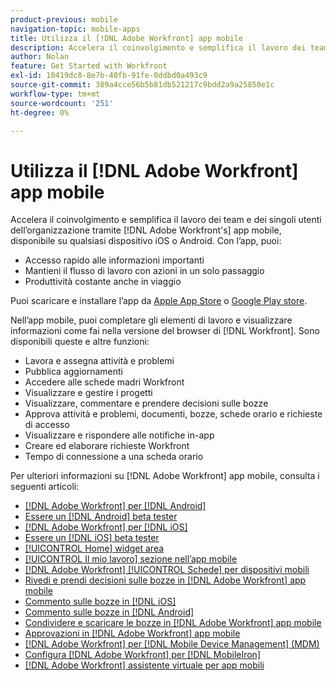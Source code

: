 ```yaml
---
product-previous: mobile
navigation-topic: mobile-apps
title: Utilizza il [!DNL Adobe Workfront] app mobile
description: Accelera il coinvolgimento e semplifica il lavoro dei team e dei singoli utenti dell’organizzazione tramite [!DNL Adobe Workfront's] app mobile, disponibile su qualsiasi dispositivo iOS o Android.
author: Nolan
feature: Get Started with Workfront
exl-id: 10419dc8-8e7b-40fb-91fe-0ddbd0a493c9
source-git-commit: 389a4cce56b5b81db521217c9bdd2a9a25850e1c
workflow-type: tm+mt
source-wordcount: '251'
ht-degree: 0%

---
```


# Utilizza il [!DNL Adobe Workfront] app mobile

Accelera il coinvolgimento e semplifica il lavoro dei team e dei singoli utenti dell’organizzazione tramite [!DNL Adobe Workfront's] app mobile, disponibile su qualsiasi dispositivo iOS o Android. Con l’app, puoi:

* Accesso rapido alle informazioni importanti
* Mantieni il flusso di lavoro con azioni in un solo passaggio
* Produttività costante anche in viaggio

Puoi scaricare e installare l’app da [Apple App Store](https://apps.apple.com/us/app/adobe-workfront/id1033282981) o [Google Play store](https://play.google.com/store/apps/details?id=com.workfront.android.aware).

Nell’app mobile, puoi completare gli elementi di lavoro e visualizzare informazioni come fai nella versione del browser di [!DNL Workfront]. Sono disponibili queste e altre funzioni:

* Lavora e assegna attività e problemi
* Pubblica aggiornamenti
* Accedere alle schede madri Workfront
* Visualizzare e gestire i progetti
* Visualizzare, commentare e prendere decisioni sulle bozze
* Approva attività e problemi, documenti, bozze, schede orario e richieste di accesso
* Visualizzare e rispondere alle notifiche in-app
* Creare ed elaborare richieste Workfront
* Tempo di connessione a una scheda orario

<!--
>[!NOTE]
>
>The [!DNL Adobe Workfront] mobile app is replacing the [!DNL Workfront Proof] app, which is no longer supported and will be removed entirely with the 23.4 release in October. [!DNL Workfront] customers should now use the [!DNL Adobe Workfront] mobile app for conducting their proof reviews and approvals.
-->

Per ulteriori informazioni su [!DNL Adobe Workfront] app mobile, consulta i seguenti articoli:

* [[!DNL Adobe Workfront] per [!DNL Android]](../../../workfront-basics/mobile-apps/using-the-workfront-mobile-app/workfront-for-android.md)
* [Essere un [!DNL Android] beta tester](../../../workfront-basics/mobile-apps/using-the-workfront-mobile-app/android-beta-tester.md)
* [[!DNL Adobe Workfront] per [!DNL iOS]](../../../workfront-basics/mobile-apps/using-the-workfront-mobile-app/workfront-for-ios.md)
* [Essere un [!DNL iOS] beta tester](../../../workfront-basics/mobile-apps/using-the-workfront-mobile-app/ios-beta-tester.md)
* [[!UICONTROL Home] widget area](../../../workfront-basics/mobile-apps/using-the-workfront-mobile-app/home-area-widgets-mobile.md)
* [[!UICONTROL Il mio lavoro] sezione nell’app mobile](../../../workfront-basics/mobile-apps/using-the-workfront-mobile-app/my-work-section-mobile.md)
* [[!DNL Adobe Workfront] [!UICONTROL Schede] per dispositivi mobili](/help/quicksilver/workfront-basics/mobile-apps/using-the-workfront-mobile-app/mobile-boards.md)
* [Rivedi e prendi decisioni sulle bozze in [!DNL Adobe Workfront] app mobile](../../../workfront-basics/mobile-apps/using-the-workfront-mobile-app/work-with-proofs-in-mobile-app.md)
* [Commento sulle bozze in [!DNL iOS]](../../../workfront-basics/mobile-apps/using-the-workfront-mobile-app/comment-on-proofs-ios.md)
* [Commento sulle bozze in [!DNL Android]](../../../workfront-basics/mobile-apps/using-the-workfront-mobile-app/comment-on-proofs-android.md)
* [Condividere e scaricare le bozze in [!DNL Adobe Workfront] app mobile](../../../workfront-basics/mobile-apps/using-the-workfront-mobile-app/share-proofs-mobile.md)
* [Approvazioni in [!DNL Adobe Workfront] app mobile](../../../workfront-basics/mobile-apps/using-the-workfront-mobile-app/approvals-in-mobile-app.md)
* [[!DNL Adobe Workfront] per [!DNL Mobile Device Management] (MDM)](../../../workfront-basics/mobile-apps/using-the-workfront-mobile-app/wf-mdm.md)
* [Configura [!DNL Adobe Workfront] per [!DNL MobileIron]](../../../workfront-basics/mobile-apps/using-the-workfront-mobile-app/wf-mobileiron-configs.md)
* [[!DNL Adobe Workfront] assistente virtuale per app mobili](../../../workfront-basics/mobile-apps/using-the-workfront-mobile-app/wf-mobile-virtual-assistant.md)

